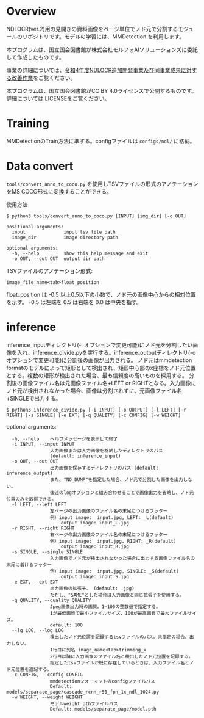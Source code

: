 # Overview

NDLOCR(ver.2)用の見開きの資料画像をページ単位でノド元で分割するモジュールのリポジトリです。モデルの学習には、MMDetection を利用します。

本プログラムは、国立国会図書館が株式会社モルフォAIソリューションズに委託して作成したものです。

事業の詳細については、[令和4年度NDLOCR追加開発事業及び同事業成果に対する改善作業](https://lab.ndl.go.jp/data_set/r4ocr/r4_software/)をご覧ください。

本プログラムは、国立国会図書館がCC BY 4.0ライセンスで公開するものです。詳細については LICENSEをご覧ください。


# Training
MMDetectionのTrain方法に準ずる。configファイルは `configs/ndl/` に格納。

# Data convert
`tools/convert_anno_to_coco.py` を使用しTSVファイルの形式のアノテーションをMS COCO形式に変換することができる。

使用方法
```
$ python3 tools/convert_anno_to_coco.py [INPUT] [img_dir] [-o OUT]
```

```
positional arguments:
  input              input tsv file path
  image_dir          image directory path

optional arguments:
  -h, --help         show this help message and exit
  -o OUT, --out OUT  output dir path
```

TSVファイルのアノテーション形式:
```
image_file_name<tab>float_position
```
float_position は -0.5 以上0.5以下の小数で、ノド元の画像中心からの相対位置を示す。
-0.5 は左端を 0.5 は右端を 0.0 は中央を指す。

# inference
inference_inputディレクトリ(-i オプションで変更可能)にノド元を分割したい画像を入れ、inference_divide.pyを実行する。inference_outputディレクトリ(-o オプションで変更可能)に分割後の画像が出力される。
ノド元はmmdetection formatのモデルによって矩形として検出され、矩形中心部のx座標をノド元位置とする。複数の矩形が検出された場合、最も信頼度の高いものを採用する。
分割後の画像ファイル名は元画像ファイル名+LEFT or RIGHTとなる。入力画像にノド元が検出されなかった場合、画像は分割されずに、元画像ファイル名+SINGLEで出力する。

```
$ python3 inference_divide.py [-i INPUT] [-o OUTPUT] [-l LEFT] [-r RIGHT] [-s SINGLE] [-e EXT] [-q QUALITY] [-c CONFIG] [-w WEIGHT]
```

optional arguments:
```
  -h, --help    ヘルプメッセージを表示して終了
  -i INPUT, --input INPUT
                入力画像または入力画像を格納したディレクトリのパス
                (default: inference_input)
  -o OUT, --out OUT
                出力画像を保存するディレクトリのパス (default: inference_output)
                また、"NO_DUMP"を指定した場合、ノド元で分割した画像を出力しない。
                後述のlogオプションと組み合わせることで画像出力を省略し、ノド元位置のみを取得できる。
  -l LEFT, --left LEFT
                左ページの出力画像のファイル名の末尾につけるフッター
                例）input image:  input.jpg, LEFT: _L(default)
                    output image: input_L.jpg
  -r RIGHT, --right RIGHT
                右ページの出力画像のファイル名の末尾につけるフッター
                例）input image:  input.jpg, RIGHT: _R(default)
                    output image: input_R.jpg
  -s SINGLE, --single SINGLE
                入力画像でノド元が検出されなかった場合に出力する画像ファイル名の末尾に着けるフッター
                例）input image:  input.jpg, SINGLE: _S(default)
                    output image: input_S.jpg
  -e EXT, --ext EXT     
                出力画像の拡張子。 (default: .jpg)
                ただし、"SAME"とした場合は入力画像と同じ拡張子を使用する。
  -q QUALITY, --quality QUALITY
                Jpeg画像出力時の画質。1~100の整数値で指定する。
                1が最低画質で最小ファイルサイズ、100が最高画質で最大ファイルサイズ。
                default: 100
  --lg LOG, --log LOG
                検出したノド元位置を記録するtsvファイルのパス。未指定の場合、出力しない。
                1行目に列名 image_name<tab>trimming_x
                2行目以降に入力画像のファイル名と検出したノド元位置を記録する。
                指定したtsvファイルが既に存在しているときは、入力ファイル名とノド元位置を追記する。
  -c CONFIG, --config CONFIG
                mmdetectionフォーマットのconfigファイルパス
                Default: models/separate_page/cascade_rcnn_r50_fpn_1x_ndl_1024.py
  -w WEIGHT, --weight WEIGHT
                モデルweight pthファイルパス
                Default: models/separate_page/model.pth
```

